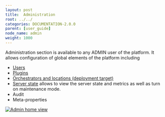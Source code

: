 ```yaml
---
layout: post
title:  Administration
root: ../../
categories: DOCUMENTATION-2.0.0
parent: [user_guide]
node_name: admin
weight: 1000
---
```


Administration section is available to any ADMIN user of the platform. It allows configuration of global elements of the platform including

* [Users](#/documentation/2.0.0/user_guide/user_management.html)
* [Plugins](#/documentation/2.0.0/user_guide/plugin_management.html)
* [Orchestrators and locations (deployment target)](#/documentation/2.0.0/user_guide/orchestrator_location_management.html)
* [Server state](#/documentation/2.0.0/user_guide/admin_server_state.html) allows to view the server state and metrics as well as turn on maintenance mode.
* Audit
* Meta-properties

[![Admin home view](../../images/2.0.0/user_guide/admin/admin_home.png)](../../images/2.0.0/user_guide/admin/admin_home.png)
